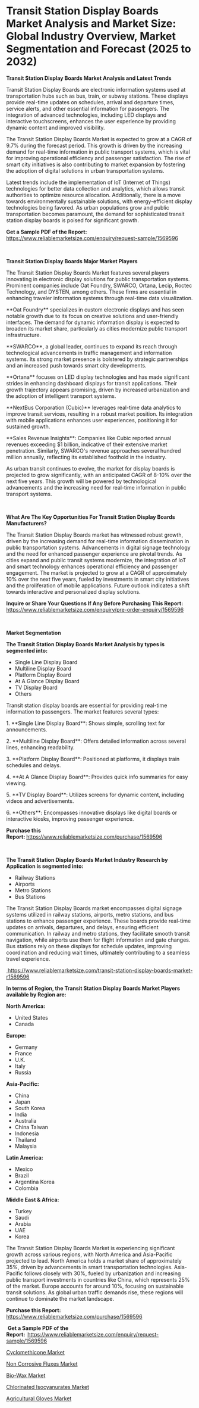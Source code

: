 <p><h1>Transit Station Display Boards Market Analysis and Market Size: Global Industry Overview, Market Segmentation and Forecast (2025 to 2032)</h1></p><p><strong>Transit Station Display Boards Market Analysis and Latest Trends</strong></p>
<p><p>Transit Station Display Boards are electronic information systems used at transportation hubs such as bus, train, or subway stations. These displays provide real-time updates on schedules, arrival and departure times, service alerts, and other essential information for passengers. The integration of advanced technologies, including LED displays and interactive touchscreens, enhances the user experience by providing dynamic content and improved visibility.</p><p>The Transit Station Display Boards Market is expected to grow at a CAGR of 9.7% during the forecast period. This growth is driven by the increasing demand for real-time information in public transport systems, which is vital for improving operational efficiency and passenger satisfaction. The rise of smart city initiatives is also contributing to market expansion by fostering the adoption of digital solutions in urban transportation systems. </p><p>Latest trends include the implementation of IoT (Internet of Things) technologies for better data collection and analytics, which allows transit authorities to optimize resource allocation. Additionally, there is a move towards environmentally sustainable solutions, with energy-efficient display technologies being favored. As urban populations grow and public transportation becomes paramount, the demand for sophisticated transit station display boards is poised for significant growth.</p></p>
<p><strong>Get a Sample PDF of the Report:&nbsp;</strong> <a href="https://www.reliablemarketsize.com/enquiry/request-sample/1569596?utm_campaign=2113&utm_medium=2&utm_source=Github&utm_content=ia&utm_term=25032025&utm_id=transit-station-display-boards">https://www.reliablemarketsize.com/enquiry/request-sample/1569596</a></p>
<p>&nbsp;</p>
<p><strong>Transit Station Display Boards Major Market Players</strong></p>
<p><p>The Transit Station Display Boards Market features several players innovating in electronic display solutions for public transportation systems. Prominent companies include Oat Foundry, SWARCO, Ortana, Lecip, Roctec Technology, and DYSTEN, among others. These firms are essential in enhancing traveler information systems through real-time data visualization.</p><p>**Oat Foundry** specializes in custom electronic displays and has seen notable growth due to its focus on creative solutions and user-friendly interfaces. The demand for dynamic information display is expected to broaden its market share, particularly as cities modernize public transport infrastructure.</p><p>**SWARCO**, a global leader, continues to expand its reach through technological advancements in traffic management and information systems. Its strong market presence is bolstered by strategic partnerships and an increased push towards smart city developments.</p><p>**Ortana** focuses on LED display technologies and has made significant strides in enhancing dashboard displays for transit applications. Their growth trajectory appears promising, driven by increased urbanization and the adoption of intelligent transport systems.</p><p>**NextBus Corporation (Cubic)** leverages real-time data analytics to improve transit services, resulting in a robust market position. Its integration with mobile applications enhances user experiences, positioning it for sustained growth.</p><p>**Sales Revenue Insights**: Companies like Cubic reported annual revenues exceeding $1 billion, indicative of their extensive market penetration. Similarly, SWARCO's revenue approaches several hundred million annually, reflecting its established foothold in the industry. </p><p>As urban transit continues to evolve, the market for display boards is projected to grow significantly, with an anticipated CAGR of 8-10% over the next five years. This growth will be powered by technological advancements and the increasing need for real-time information in public transport systems.</p></p>
<p>&nbsp;</p>
<p><strong>What Are The Key Opportunities For Transit Station Display Boards Manufacturers?</strong></p>
<p><p>The Transit Station Display Boards market has witnessed robust growth, driven by the increasing demand for real-time information dissemination in public transportation systems. Advancements in digital signage technology and the need for enhanced passenger experience are pivotal trends. As cities expand and public transit systems modernize, the integration of IoT and smart technology enhances operational efficiency and passenger engagement. The market is projected to grow at a CAGR of approximately 10% over the next five years, fueled by investments in smart city initiatives and the proliferation of mobile applications. Future outlook indicates a shift towards interactive and personalized display solutions.</p></p>
<p><strong>Inquire or Share Your Questions If Any Before Purchasing This Report:</strong> <a href="https://www.reliablemarketsize.com/enquiry/pre-order-enquiry/1569596?utm_campaign=2113&utm_medium=2&utm_source=Github&utm_content=ia&utm_term=25032025&utm_id=transit-station-display-boards">https://www.reliablemarketsize.com/enquiry/pre-order-enquiry/1569596</a></p>
<p>&nbsp;</p>
<p><strong>Market Segmentation</strong></p>
<p><strong>The Transit Station Display Boards Market Analysis by types is segmented into:</strong></p>
<p><ul><li>Single Line Display Board</li><li>Multiline Display Board</li><li>Platform Display Board</li><li>At A Glance Display Board</li><li>TV Display Board</li><li>Others</li></ul></p>
<p><p>Transit station display boards are essential for providing real-time information to passengers. The market features several types: </p><p>1. **Single Line Display Board**: Shows simple, scrolling text for announcements.  </p><p>2. **Multiline Display Board**: Offers detailed information across several lines, enhancing readability.  </p><p>3. **Platform Display Board**: Positioned at platforms, it displays train schedules and delays.  </p><p>4. **At A Glance Display Board**: Provides quick info summaries for easy viewing.  </p><p>5. **TV Display Board**: Utilizes screens for dynamic content, including videos and advertisements.  </p><p>6. **Others**: Encompasses innovative displays like digital boards or interactive kiosks, improving passenger experience.</p></p>
<p><strong>Purchase this Report:&nbsp;</strong><a href="https://www.reliablemarketsize.com/purchase/1569596?utm_campaign=2113&utm_medium=2&utm_source=Github&utm_content=ia&utm_term=25032025&utm_id=transit-station-display-boards">https://www.reliablemarketsize.com/purchase/1569596</a></p>
<p>&nbsp;</p>
<p><strong>The Transit Station Display Boards Market Industry Research by Application is segmented into:</strong></p>
<p><ul><li>Railway Stations</li><li>Airports</li><li>Metro Stations</li><li>Bus Stations</li></ul></p>
<p><p>The Transit Station Display Boards market encompasses digital signage systems utilized in railway stations, airports, metro stations, and bus stations to enhance passenger experience. These boards provide real-time updates on arrivals, departures, and delays, ensuring efficient communication. In railway and metro stations, they facilitate smooth transit navigation, while airports use them for flight information and gate changes. Bus stations rely on these displays for schedule updates, improving coordination and reducing wait times, ultimately contributing to a seamless travel experience.</p></p>
<p><a href="https://www.reliablemarketsize.com/transit-station-display-boards-market-r1569596?utm_campaign=2113&utm_medium=2&utm_source=Github&utm_content=ia&utm_term=25032025&utm_id=transit-station-display-boards">&nbsp;https://www.reliablemarketsize.com/transit-station-display-boards-market-r1569596</a></p>
<p><strong>In terms of Region, the Transit Station Display Boards Market Players available by Region are:</strong></p>
<p>
    <p> <strong> North America: </strong>
        <ul>
            <li>United States</li>
            <li>Canada</li>
        </ul>
        </p> 
    <p> <strong> Europe: </strong>
        <ul>
            <li>Germany</li>
            <li>France</li>
            <li>U.K.</li>
            <li>Italy</li>
            <li>Russia</li>
        </ul>
        </p> 
    <p> <strong> Asia-Pacific: </strong>
        <ul>
            <li>China</li>
            <li>Japan</li>
            <li>South Korea</li>
            <li>India</li>
            <li>Australia</li>
            <li>China Taiwan</li>
            <li>Indonesia</li>
            <li>Thailand</li>
            <li>Malaysia</li>
        </ul>
        </p> 
    <p> <strong> Latin America: </strong>
        <ul>
            <li>Mexico</li>
            <li>Brazil</li>
            <li>Argentina Korea</li>
            <li>Colombia</li>
        </ul>
        </p> 
    <p> <strong> Middle East & Africa: </strong>
        <ul>
            <li>Turkey</li>
            <li>Saudi</li>
            <li>Arabia</li>
            <li>UAE</li>
            <li>Korea</li>
        </ul>
    </p>
    </p>
<p><p>The Transit Station Display Boards Market is experiencing significant growth across various regions, with North America and Asia-Pacific projected to lead. North America holds a market share of approximately 35%, driven by advancements in smart transportation technologies. Asia-Pacific follows closely with 30%, fueled by urbanization and increasing public transport investments in countries like China, which represents 25% of the market. Europe accounts for around 10%, focusing on sustainable transit solutions. As global urban traffic demands rise, these regions will continue to dominate the market landscape.</p></p>
<p><strong>Purchase this Report: </strong><a href="https://www.reliablemarketsize.com/purchase/1569596?utm_campaign=2113&utm_medium=2&utm_source=Github&utm_content=ia&utm_term=25032025&utm_id=transit-station-display-boards">https://www.reliablemarketsize.com/purchase/1569596</a></p>
<p>&nbsp;<strong>Get a Sample PDF of the Report:&nbsp;&nbsp;</strong><a href="https://www.reliablemarketsize.com/enquiry/request-sample/1569596?utm_campaign=2113&utm_medium=2&utm_source=Github&utm_content=ia&utm_term=25032025&utm_id=transit-station-display-boards">https://www.reliablemarketsize.com/enquiry/request-sample/1569596</a></p>
<p><strong></strong></p>
<p><p><a href="https://github.com/gackesaizaze/Market-Research-Report-List-1/blob/main/cyclomethicone-market.md?utm_campaign=2113&utm_medium=2&utm_source=Github&utm_content=ia&utm_term=25032025&utm_id=transit-station-display-boards">Cyclomethicone Market</a></p><p><a href="https://github.com/Mayankdeswa/Market-Research-Report-List-1/blob/main/non-corrosive-fluxes-market.md?utm_campaign=2113&utm_medium=2&utm_source=Github&utm_content=ia&utm_term=25032025&utm_id=transit-station-display-boards">Non Corrosive Fluxes Market</a></p><p><a href="https://github.com/izetajhazuga/Market-Research-Report-List-1/blob/main/bio-wax-market.md?utm_campaign=2113&utm_medium=2&utm_source=Github&utm_content=ia&utm_term=25032025&utm_id=transit-station-display-boards">Bio-Wax Market</a></p><p><a href="https://github.com/neilycalanww/Market-Research-Report-List-1/blob/main/chlorinated-isocyanurates-market.md?utm_campaign=2113&utm_medium=2&utm_source=Github&utm_content=ia&utm_term=25032025&utm_id=transit-station-display-boards">Chlorinated Isocyanurates Market</a></p><p><a href="https://github.com/keolalelekr8/Market-Research-Report-List-1/blob/main/agricultural-gloves-market.md?utm_campaign=2113&utm_medium=2&utm_source=Github&utm_content=ia&utm_term=25032025&utm_id=transit-station-display-boards">Agricultural Gloves Market</a></p></p>